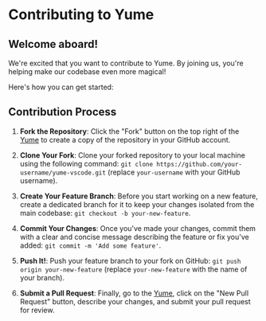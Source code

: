 # Contributing to Yume

## Welcome aboard!

We're excited that you want to contribute to Yume. By joining us, you're helping make our codebase even more magical!

Here's how you can get started:

## Contribution Process

1. **Fork the Repository**: Click the "Fork" button on the top right of the [Yume](https://github.com/yume-theme/yume-vscode) to create a copy of the repository in your GitHub account.

2. **Clone Your Fork**: Clone your forked repository to your local machine using the following command: `git clone https://github.com/your-username/yume-vscode.git` (replace `your-username` with your GitHub username).

3. **Create Your Feature Branch**: Before you start working on a new feature, create a dedicated branch for it to keep your changes isolated from the main codebase: `git checkout -b your-new-feature`.

4. **Commit Your Changes**: Once you've made your changes, commit them with a clear and concise message describing the feature or fix you've added: `git commit -m 'Add some feature'`.

5. **Push It!**: Push your feature branch to your fork on GitHub: `git push origin your-new-feature` (replace `your-new-feature` with the name of your branch).

6. **Submit a Pull Request**: Finally, go to the [Yume](https://github.com/yume-theme/yume-vscode/pulls), click on the "New Pull Request" button, describe your changes, and submit your pull request for review.
